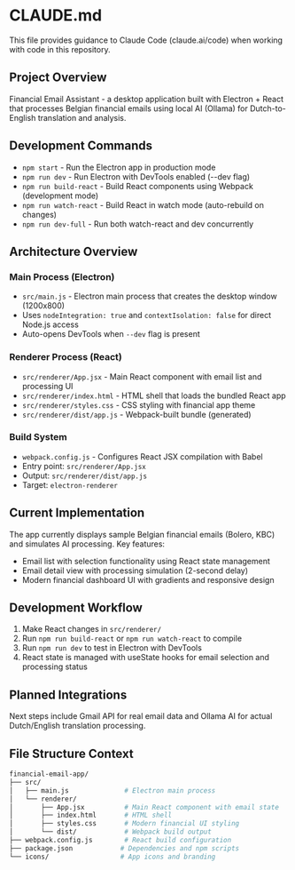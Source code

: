 # CLAUDE.md

This file provides guidance to Claude Code (claude.ai/code) when working with code in this repository.

## Project Overview

Financial Email Assistant - a desktop application built with Electron + React that processes Belgian financial emails using local AI (Ollama) for Dutch-to-English translation and analysis.

## Development Commands

- `npm start` - Run the Electron app in production mode
- `npm run dev` - Run Electron with DevTools enabled (--dev flag)
- `npm run build-react` - Build React components using Webpack (development mode)
- `npm run watch-react` - Build React in watch mode (auto-rebuild on changes)
- `npm run dev-full` - Run both watch-react and dev concurrently

## Architecture Overview

### Main Process (Electron)

- `src/main.js` - Electron main process that creates the desktop window (1200x800)
- Uses `nodeIntegration: true` and `contextIsolation: false` for direct Node.js access
- Auto-opens DevTools when `--dev` flag is present

### Renderer Process (React)

- `src/renderer/App.jsx` - Main React component with email list and processing UI
- `src/renderer/index.html` - HTML shell that loads the bundled React app
- `src/renderer/styles.css` - CSS styling with financial app theme
- `src/renderer/dist/app.js` - Webpack-built bundle (generated)

### Build System

- `webpack.config.js` - Configures React JSX compilation with Babel
- Entry point: `src/renderer/App.jsx`
- Output: `src/renderer/dist/app.js`
- Target: `electron-renderer`

## Current Implementation

The app currently displays sample Belgian financial emails (Bolero, KBC) and simulates AI processing. Key features:

- Email list with selection functionality using React state management
- Email detail view with processing simulation (2-second delay)
- Modern financial dashboard UI with gradients and responsive design

## Development Workflow

1. Make React changes in `src/renderer/`
2. Run `npm run build-react` or `npm run watch-react` to compile
3. Run `npm run dev` to test in Electron with DevTools
4. React state is managed with useState hooks for email selection and processing status

## Planned Integrations

Next steps include Gmail API for real email data and Ollama AI for actual Dutch/English translation processing.

## File Structure Context

```bash
financial-email-app/
├── src/
│   ├── main.js              # Electron main process
│   └── renderer/
│       ├── App.jsx          # Main React component with email state
│       ├── index.html       # HTML shell
│       ├── styles.css       # Modern financial UI styling
│       └── dist/            # Webpack build output
├── webpack.config.js        # React build configuration
├── package.json            # Dependencies and npm scripts
└── icons/                  # App icons and branding
```
